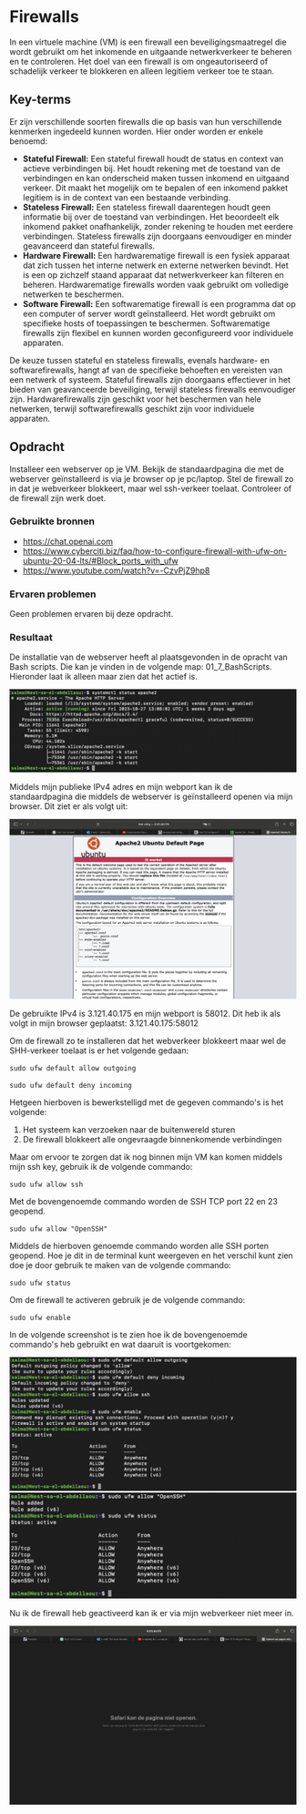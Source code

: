 # Firewalls
In een virtuele machine (VM) is een firewall een beveiligingsmaatregel die wordt gebruikt om het inkomende en uitgaande netwerkverkeer te beheren en te controleren. Het doel van een firewall is om ongeautoriseerd of schadelijk verkeer te blokkeren en alleen legitiem verkeer toe te staan.

## Key-terms
Er zijn verschillende soorten firewalls die op basis van hun verschillende kenmerken ingedeeld kunnen worden. Hier onder worden er enkele benoemd:

* __Stateful Firewall:__ Een stateful firewall houdt de status en context van actieve verbindingen bij. Het houdt rekening met de toestand van de verbindingen en kan onderscheid maken tussen inkomend en uitgaand verkeer. Dit maakt het mogelijk om te bepalen of een inkomend pakket legitiem is in de context van een bestaande verbinding.
* __Stateless Firewall:__ Een stateless firewall daarentegen houdt geen informatie bij over de toestand van verbindingen. Het beoordeelt elk inkomend pakket onafhankelijk, zonder rekening te houden met eerdere verbindingen. Stateless firewalls zijn doorgaans eenvoudiger en minder geavanceerd dan stateful firewalls.
* __Hardware Firewall:__ Een hardwarematige firewall is een fysiek apparaat dat zich tussen het interne netwerk en externe netwerken bevindt. Het is een op zichzelf staand apparaat dat netwerkverkeer kan filteren en beheren. Hardwarematige firewalls worden vaak gebruikt om volledige netwerken te beschermen.
* __Software Firewall:__ Een softwarematige firewall is een programma dat op een computer of server wordt geïnstalleerd. Het wordt gebruikt om specifieke hosts of toepassingen te beschermen. Softwarematige firewalls zijn flexibel en kunnen worden geconfigureerd voor individuele apparaten. 
 
De keuze tussen stateful en stateless firewalls, evenals hardware- en softwarefirewalls, hangt af van de specifieke behoeften en vereisten van een netwerk of systeem. Stateful firewalls zijn doorgaans effectiever in het bieden van geavanceerde beveiliging, terwijl stateless firewalls eenvoudiger zijn. Hardwarefirewalls zijn geschikt voor het beschermen van hele netwerken, terwijl softwarefirewalls geschikt zijn voor individuele apparaten. 

## Opdracht  
Installeer een webserver op je VM.
Bekijk de standaardpagina die met de webserver geïnstalleerd is via je browser op je pc/laptop.
Stel de firewall zo in dat je webverkeer blokkeert, maar wel ssh-verkeer toelaat.
Controleer of de firewall zijn werk doet.  

### Gebruikte bronnen
* https://chat.openai.com  
* https://www.cyberciti.biz/faq/how-to-configure-firewall-with-ufw-on-ubuntu-20-04-lts/#Block_ports_with_ufw 
* https://www.youtube.com/watch?v=-CzvPjZ9hp8 

### Ervaren problemen
Geen problemen ervaren bij deze opdracht. 

### Resultaat
De installatie van de webserver heeft al plaatsgevonden in de opracht van Bash scripts. Die kan je vinden in de volgende map: 01_7_BashScripts. Hieronder laat ik alleen maar zien dat het actief is. 

![SS.2_Inloggen](../00_includes/02_Networking/18.webserver.png)  

Middels mijn publieke IPv4 adres en mijn webport kan ik de standaardpagina die middels de webserver is geïnstalleerd openen via mijn browser. Dit ziet er als volgt uit:  
  
![SS.2_Inloggen](../00_includes/02_Networking/19.standaardpaginaWebserver.png)    


De gebruikte IPv4 is 3.121.40.175 en mijn webport is 58012. Dit heb ik als volgt in mijn browser geplaatst: 3.121.40.175:58012   
  
Om de firewall zo te installeren dat het webverkeer blokkeert maar wel de SHH-verkeer toelaat is er het volgende gedaan:  

```
sudo ufw default allow outgoing
```

```
sudo ufw default deny incoming
```
Hetgeen hierboven is bewerkstelligd met de gegeven commando's is het volgende: 

1. Het systeem kan verzoeken naar de buitenwereld sturen
2. De firewall blokkeert alle ongevraagde binnenkomende verbindingen

Maar om ervoor te zorgen dat ik nog binnen mijn VM kan komen middels mijn ssh key, gebruik ik de volgende commando:
```
sudo ufw allow ssh 
```

Met de bovengenoemde commando worden de SSH TCP port 22 en 23 geopend.

```
sudo ufw allow "OpenSSH"
```
Middels de hierboven genoemde commando worden alle SSH porten geopend. Hoe je dit in de terminal kunt weergeven en het verschil kunt zien doe je door gebruik te maken van de volgende commando: 

```
sudo ufw status
```  
Om de firewall te activeren gebruik je de volgende commando:

```
sudo ufw enable
```  
In de volgende screenshot is te zien hoe ik de bovengenoemde commando's heb gebruikt en wat daaruit is voortgekomen:

![SS.2_Inloggen](../00_includes/02_Networking/21.FirewallSetting.blokade.png)
![SS.2_Inloggen](../00_includes/02_Networking/22.extra.setting.firewall.png)  
  
Nu ik de firewall heb geactiveerd kan ik er via mijn webverkeer niet meer in.

![SS.2_Inloggen](../00_includes/02_Networking/20.DENYWebserver.png) 
